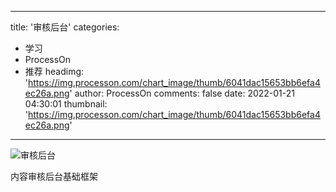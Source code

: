 
---
title: '审核后台'
categories: 
 - 学习
 - ProcessOn
 - 推荐
headimg: 'https://img.processon.com/chart_image/thumb/6041dac15653bb6efa4ec26a.png'
author: ProcessOn
comments: false
date: 2022-01-21 04:30:01
thumbnail: 'https://img.processon.com/chart_image/thumb/6041dac15653bb6efa4ec26a.png'
---

<div>   
<img class="thumb" alt="审核后台" src="https://img.processon.com/chart_image/thumb/6041dac15653bb6efa4ec26a.png" referrerpolicy="no-referrer">
<p>内容审核后台基础框架</p>  
</div>
            